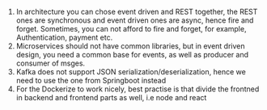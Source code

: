 1. In architecture you can chose event driven and REST together, the REST ones are synchronous and event driven ones are async, hence fire and forget. Sometimes, you can not afford to fire and forget, for example, Authentication, payment etc.
2. Microservices should not have common libraries, but in event driven design, you need a common base for events, as well as producer and consumer of msges.
3. Kafka does not support JSON serialization/deserialization, hence we need to use the one from Springboot instead
4. For the Dockerize to work nicely, best practise is that divide the frontned in backend and frontend parts as well, i.e node and react